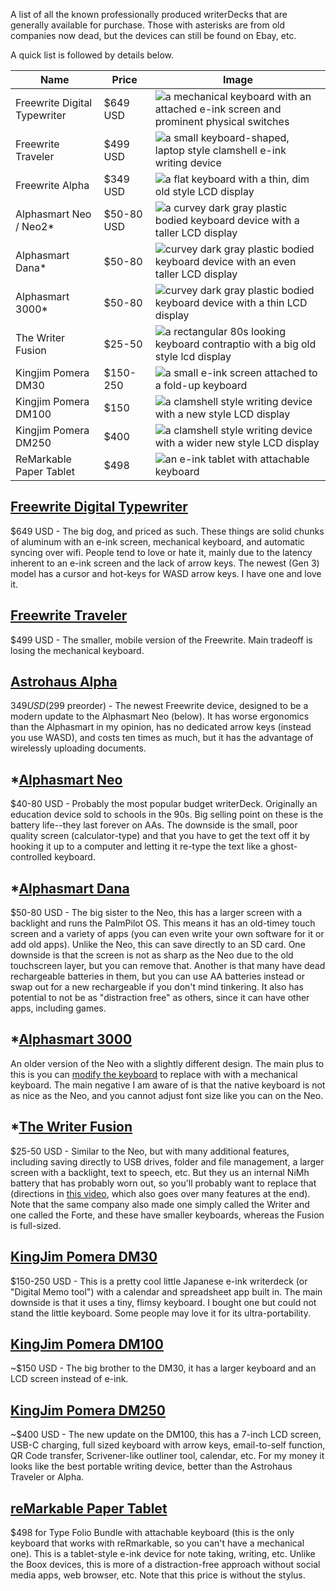 A list of all the known professionally produced writerDecks that are generally available for purchase. Those with asterisks are from old companies now dead, but the devices can still be found on Ebay, etc.

A quick list is followed by details below.

| Name | Price | Image |
| ---- | ----- | ----- |
| Freewrite Digital Typewriter| $649 USD | ![a mechanical keyboard with an attached e-ink screen and prominent physical switches](/images/commercial/freewrite.jpg)|
| Freewrite Traveler | $499 USD | ![a small keyboard-shaped, laptop style clamshell e-ink writing device](/images/commercial/freewrite-traveler.jpg) |
| Freewrite Alpha | $349 USD | ![a flat keyboard with a thin, dim old style LCD display](/images/commercial/freewrite_alpha.jpg) |
| Alphasmart Neo / Neo2* | $50-80 USD | ![a curvey dark gray plastic bodied keyboard device with a taller LCD display](/images/commercial/alphaSmart-neo-2.jpg) |
| Alphasmart Dana* | $50-80 | ![ curvey dark gray plastic bodied keyboard device with an even taller LCD display](/images/commercial/alphasmart-dana_gene-wilburn.jpg) |
| Alphasmart 3000* | $50-80 | ![ curvey dark gray plastic bodied keyboard device with a thin LCD display](/images/commercial/alphasmart-3000_quinby.jpg) |
| The Writer Fusion | $25-50 | ![a rectangular 80s looking keyboard contraptio with a big old style lcd display](/images//commercial/writer-fusion.jpg) |
| Kingjim Pomera DM30 | $150-250 | ![a small e-ink screen attached to a fold-up keyboard](/images/commercial/pomera-dm30.JPG) |
| Kingjim Pomera DM100 | $150 | ![a clamshell style writing device with a new style LCD display](/images/commercial/pomera-dm100.jpg) |
| Kingjim Pomera DM250 | $400 | ![a clamshell style writing device with a wider new style LCD display](/images/commercial/pomera-dm250_artvsentropy.jpg) |
| ReMarkable Paper Tablet | $498 | ![an e-ink tablet with attachable keyboard](/images/commercial/remarkable-type-folio.jpg) |

## [Freewrite Digital Typewriter](https://getfreewrite.com/products/freewrite-smart-typewriter-3rd-gen)

$649 USD - The big dog, and priced as such. These things are solid chunks of aluminum with an e-ink screen, mechanical keyboard, and automatic syncing over wifi. People tend to love or hate it, mainly due to the latency inherent to an e-ink screen and the lack of arrow keys. The newest (Gen 3) model has a cursor and hot-keys for WASD arrow keys. I have one and love it.

## [Freewrite Traveler](https://getfreewrite.com/products/freewrite-traveler)

$499 USD - The smaller, mobile version of the Freewrite. Main tradeoff is losing the mechanical keyboard.

## [Astrohaus Alpha](https://getfreewrite.com/products/alpha)

$349 USD ($299 preorder) - The newest Freewrite device, designed to be a modern update to the Alphasmart Neo (below). It has worse ergonomics than the Alphasmart in my opinion, has no dedicated arrow keys (instead you use WASD), and costs ten times as much, but it has the advantage of wirelessly uploading documents.

## *[Alphasmart Neo](https://duckduckgo.com/?q=alphasmart+neo&t=h_&ia=web)

$40-80 USD - Probably the most popular budget writerDeck. Originally an education device sold to schools in the 90s. Big selling point on these is the battery life--they last forever on AAs. The downside is the small, poor quality screen (calculator-type) and that you have to get the text off it by hooking it up to a computer and letting it re-type the text like a ghost-controlled keyboard.

## *[Alphasmart Dana](https://duckduckgo.com/?va=k&t=ht&q=alphasmart+dana&ia=web)

$50-80 USD - The big sister to the Neo, this has a larger screen with a backlight and runs the PalmPilot OS. This means it has an old-timey touch screen and a variety of apps (you can even write your own software for it or add old apps). Unlike the Neo, this can save directly to an SD card. One downside is that the screen is not as sharp as the Neo due to the old touchscreen layer, but you can remove that. Another is that many have dead rechargeable batteries in them, but you can use AA batteries instead or swap out for a new rechargeable if you don't mind tinkering. It also has potential to not be as "distraction free" as others, since it can have other apps, including games.

## *[Alphasmart 3000](https://www.youtube.com/watch?v=ym434R37v8w)

An older version of the Neo with a slightly different design. The main plus to this is you can [modify the keyboard](https://www.reddit.com/r/AlphaSmart/comments/17kotho/if_you_are_thinking_about_doing_this_you_should/) to replace with with a mechanical keyboard. The main negative I am aware of is that the native keyboard is not as nice as the Neo, and you cannot adjust font size like you can on the Neo.

## *[The Writer Fusion](https://duckduckgo.com/?q=the+writer+fusion&va=k&t=hs&ia=web)

$25-50 USD - Similar to the Neo, but with many additional features, including saving directly to USB drives, folder and file management, a larger screen with a backlight, text to speech, etc. But they us an internal NiMh battery that has probably worn out, so you'll probably want to replace that (directions in [this video](https://www.youtube.com/watch?v=sU97rsuSX6Y), which also goes over many features at the end). Note that the same company also made one simply called the Writer and one called the Forte, and these have smaller keyboards, whereas the Fusion is full-sized.

## [KingJim Pomera DM30](https://duckduckgo.com/?q=kingjim+pomera+dm30&t=h_&ia=web)

$150-250 USD - This is a pretty cool little Japanese e-ink writerdeck (or "Digital Memo tool") with a calendar and spreadsheet app built in. The main downside is that it uses a tiny, flimsy keyboard. I bought one but could not stand the little keyboard. Some people may love it for its ultra-portability.

## [KingJim Pomera DM100](https://duckduckgo.com/?q=Pomera+DM+100)

\~$150 USD - The big brother to the DM30, it has a larger keyboard and an LCD screen instead of e-ink.

## [KingJim Pomera DM250](https://duckduckgo.com/?va=u&t=hj&q=king+jim+DM250)

\~$400 USD - The new update on the DM100, this has a 7-inch LCD screen, USB-C charging, full sized keyboard with arrow keys, email-to-self function, QR Code transfer, Scrivener-like outliner tool, calendar, etc. For my money it looks like the best portable writing device, better than the Astrohaus Traveler or Alpha.

## [reMarkable Paper Tablet](https://remarkable.com/)

$498 for Type Folio Bundle with attachable keyboard (this is the only keyboard that works with reRmarkable, so you can't have a mechanical one). This is a tablet-style e-ink device for note taking, writing, etc. Unlike the Boox devices, this is more of a distraction-free approach without social media apps, web browser, etc. Note that this price is without the stylus.

